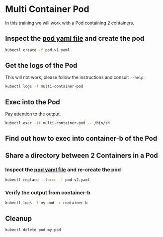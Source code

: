 # Multi Container Pod

In this training we will work with a Pod containing 2 containers.

## Inspect the [pod yaml file](./pod-v1.yaml) and create the pod

```bash
kubectl create -f pod-v1.yaml
```

## Get the logs of the Pod

This will not work, please follow the instructions and consult `--help`.

```bash
kubectl logs -f multi-container-pod
```

## Exec into the Pod

Pay attention to the output.

```bash
kubectl exec -it multi-container-pod -- /bin/sh
```

## Find out how to exec into container-b of the Pod

## Share a directory between 2 Containers in a Pod

### Inspect the [pod yaml file](./pod-v2.yaml) and re-create the pod

```bash
kubectl replace --force -f pod-v2.yaml
```

### Verify the output from container-b

```bash
kubectl logs -f my-pod -c container-b
```

## Cleanup

```bash
kubectl delete pod my-pod
```
